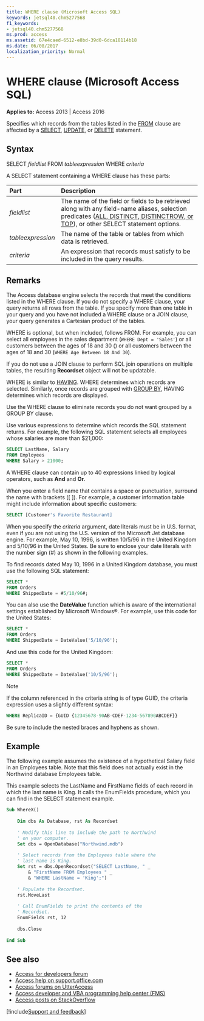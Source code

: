 ```yaml
---
title: WHERE clause (Microsoft Access SQL)
keywords: jetsql40.chm5277568
f1_keywords:
- jetsql40.chm5277568
ms.prod: access
ms.assetid: 67e4caed-6512-e8bd-39d0-6dca18114b18
ms.date: 06/08/2017
localization_priority: Normal
---
```



# WHERE clause (Microsoft Access SQL)

**Applies to:** Access 2013 | Access 2016

Specifies which records from the tables listed in the [FROM](from-clause-microsoft-access-sql.md) clause are affected by a [SELECT](https://msdn.microsoft.com/library/a5c9da94-5f9e-0fc0-767a-4117f38a5ef3%28Office.15%29.aspx), [UPDATE](https://msdn.microsoft.com/library/08f9c3d6-c020-ecf1-5748-43b93a76dfbb%28Office.15%29.aspx), or [DELETE](https://msdn.microsoft.com/library/64c235bc-5b1a-0a33-714a-9933ba7a81e5%28Office.15%29.aspx) statement.

## Syntax

SELECT  _fieldlist_ FROM _tableexpression_ WHERE _criteria_

A SELECT statement containing a WHERE clause has these parts:


|Part|Description|
|:-----|:-----|
| _fieldlist_|The name of the field or fields to be retrieved along with any field-name aliases, selection predicates ([ALL, DISTINCT, DISTINCTROW, or TOP](all-distinct-distinctrow-top-predicates-microsoft-access-sql.md)), or other SELECT statement options.|
| _tableexpression_|The name of the table or tables from which data is retrieved.|
| _criteria_|An expression that records must satisfy to be included in the query results.|

## Remarks

The Access database engine selects the records that meet the conditions listed in the WHERE clause. If you do not specify a WHERE clause, your query returns all rows from the table. If you specify more than one table in your query and you have not included a WHERE clause or a JOIN clause, your query generates a Cartesian product of the tables.

WHERE is optional, but when included, follows FROM. For example, you can select all employees in the sales department (`WHERE Dept = 'Sales'`) or all customers between the ages of 18 and 30 () or all customers between the ages of 18 and 30 (`WHERE Age Between 18 And 30`).

If you do not use a JOIN clause to perform SQL join operations on multiple tables, the resulting **Recordset** object will not be updatable.

WHERE is similar to [HAVING](having-clause-microsoft-access-sql.md). WHERE determines which records are selected. Similarly, once records are grouped with [GROUP BY](group-by-clause-microsoft-access-sql.md), HAVING determines which records are displayed.

Use the WHERE clause to eliminate records you do not want grouped by a GROUP BY clause.

Use various expressions to determine which records the SQL statement returns. For example, the following SQL statement selects all employees whose salaries are more than $21,000:

```sql
SELECT LastName, Salary 
FROM Employees 
WHERE Salary > 21000;
```

A WHERE clause can contain up to 40 expressions linked by logical operators, such as **And** and **Or**.

When you enter a field name that contains a space or punctuation, surround the name with brackets ([ ]). For example, a customer information table might include information about specific customers:

```sql
SELECT [Customer's Favorite Restaurant]
```

When you specify the  _criteria_ argument, date literals must be in U.S. format, even if you are not using the U.S. version of the Microsoft Jet database engine. For example, May 10, 1996, is written 10/5/96 in the United Kingdom and 5/10/96 in the United States. Be sure to enclose your date literals with the number sign (#) as shown in the following examples.

To find records dated May 10, 1996 in a United Kingdom database, you must use the following SQL statement:

```sql
SELECT * 
FROM Orders 
WHERE ShippedDate = #5/10/96#;
```

You can also use the **DateValue** function which is aware of the international settings established by Microsoft Windows®. For example, use this code for the United States:

```sql
SELECT * 
FROM Orders 
WHERE ShippedDate = DateValue('5/10/96');
```

And use this code for the United Kingdom:

```sql
SELECT * 
FROM Orders 
WHERE ShippedDate = DateValue('10/5/96');
```

> [!NOTE] 
> If the column referenced in the criteria string is of type GUID, the criteria expression uses a slightly different syntax:
> 
> ```sql
> WHERE ReplicaID = {GUID {12345678-90AB-CDEF-1234-567890ABCDEF}}
> ```
> 
> Be sure to include the nested braces and hyphens as shown.


## Example

The following example assumes the existence of a hypothetical Salary field in an Employees table. Note that this field does not actually exist in the Northwind database Employees table.

This example selects the LastName and FirstName fields of each record in which the last name is King. It calls the EnumFields procedure, which you can find in the SELECT statement example.

```vb
Sub WhereX() 
 
    Dim dbs As Database, rst As Recordset 
 
    ' Modify this line to include the path to Northwind 
    ' on your computer. 
    Set dbs = OpenDatabase("Northwind.mdb") 
 
    ' Select records from the Employees table where the 
    ' last name is King. 
    Set rst = dbs.OpenRecordset("SELECT LastName, " _ 
        & "FirstName FROM Employees " _ 
        & "WHERE LastName = 'King';") 
     
    ' Populate the Recordset. 
    rst.MoveLast 
     
    ' Call EnumFields to print the contents of the 
    ' Recordset. 
    EnumFields rst, 12 
 
    dbs.Close 
 
End Sub 

```

## See also

- [Access for developers forum](https://social.msdn.microsoft.com/Forums/office/home?forum=accessdev)
- [Access help on support.office.com](https://support.office.com/search/results?query=Access)
- [Access forums on UtterAccess](https://www.utteraccess.com/forum/index.php?act=idx)
- [Access developer and VBA programming help center (FMS)](https://www.fmsinc.com/MicrosoftAccess/developer/)
- [Access posts on StackOverflow](https://stackoverflow.com/questions/tagged/ms-access)

[!include[Support and feedback](~/includes/feedback-boilerplate.md)]
